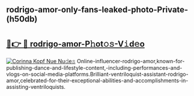 ## rodrigo-amor-only-fans​-leaked-photo​-Private-(h50db)


# <h2><a href="https://mediaupload.pro?title=rodrigo-amor&ref=git">🔗👉 🔴 rodrigo-amor-P𝚑ot𝚘𝚜-V𝚒d𝚎o</a></h2>

[![Corinna Kopf Nue Nu𝚍e𝚜](https://i.imgur.com/0qMVB7G.gif)](https://mediaupload.pro?title=rodrigo-amor&ref=git)
Online-influencer-rodrigo-amor,known-for-publishing-dance-and-lifestyle-content,-including-performances-and-vlogs-on-social-media-platforms.Brilliant-ventriloquist-assistant-rodrigo-amor,celebrated-for-their-exceptional-abilities-and-accomplishments-in-assisting-ventriloquists.  